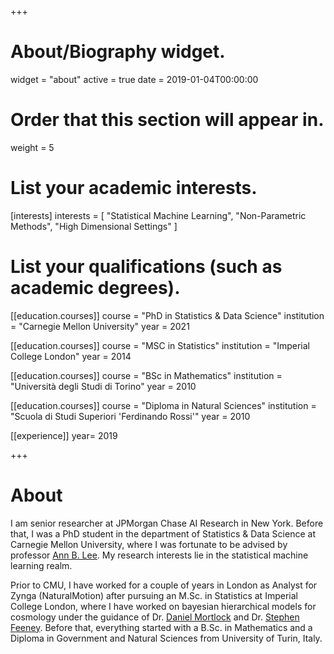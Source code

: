 +++
# About/Biography widget.
widget = "about"
active = true
date = 2019-01-04T00:00:00

# Order that this section will appear in.
weight = 5

# List your academic interests.
[interests]
  interests = [
    "Statistical Machine Learning",
    "Non-Parametric Methods",
    "High Dimensional Settings"
  ]

# List your qualifications (such as academic degrees).
[[education.courses]]
  course = "PhD in Statistics & Data Science"
  institution = "Carnegie Mellon University"
  year = 2021

[[education.courses]]
  course = "MSC in Statistics"
  institution = "Imperial College London"
  year = 2014

[[education.courses]]
  course = "BSc in Mathematics"
  institution = "Università degli Studi di Torino"
  year = 2010

[[education.courses]]
  course = "Diploma in Natural Sciences"
  institution = "Scuola di Studi Superiori 'Ferdinando Rossi'"
  year = 2010
  
[[experience]]
  year= 2019
 
+++

# About
I am senior researcher at JPMorgan Chase AI Research in New York. Before that, I was a PhD student in the department of Statistics & Data Science at Carnegie Mellon University, where I was fortunate to be advised by professor [Ann B. Lee](http://www.stat.cmu.edu/~annlee/). 
My research interests lie in the statistical machine learning realm.

Prior to CMU, I have worked for a couple of years in London as Analyst for Zynga (NaturalMotion) after pursuing an M.Sc. in Statistics at Imperial College London, where I have worked on bayesian hierarchical models for cosmology under the guidance of Dr. [Daniel Mortlock](https://www.imperial.ac.uk/people/d.mortlock) and Dr. [Stephen Feeney](http://zuserver2.star.ucl.ac.uk/~smf/). Before that, everything started with a B.Sc. in Mathematics and a Diploma in Government and Natural Sciences from University of Turin, Italy.
